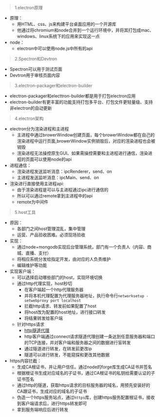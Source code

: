 
> 1.electron原理


* 原理：
    * 用HTML、css、js来构建平台桌面应用的一个开源库
    * 他通过将chromium和node合并到一个运行环境中，并将其打包成mac、windows、linux系统下的应用来实现这一点
* node：
    * electron中可以使用node.js中所有的api

> 2.Spectron和Devtron

* Spectron可以用于测试页面
* Devtron用于审核页面内容

> 3.electron-packager和electron-builder

* electron-packager和electtron-builder都是用于打包electron应用
* electron-builder有更丰富的功能支持打包多平台、打包文件更轻量级、支持非electron的自动更新

> 4.electron架构

* electron分为渲染进程和主进程
    * 主进程中通过browerWindow创建页面，每个browerWindow都在自己的渲染进程中运行页面,browerWindow实例销毁后，对应的渲染进程也会被销毁
    * 渲染进程无法操控原生GUI、如果需操控需要和主进程进行通信，渲染进程的页面可以使用node的api
* 进程通信：
    * 渲染进程发送监听消息：ipcRenderer，send、on
    * 主进程发送监听消息：ipcMain、send、on
* 渲染进行直接使用主进程api:
    * 由于渲染进程是可以与主进程通过ipc进行通信的
    * 所以可以通过remote拿到主进程中的api
    * remote为中间件

> 5.host工具

* 原因：
    * 各部门之间host管理混乱，集中管理
    * 运营、产品验收困难。必须现场验收
* 实现：
    * 通过node+mongodb实现后台管理系统，部门有一个负责人（内容、商城、直播、支付）
    * 将相应系统分发给指定开发，由对应的人负责维护
    * 编辑维护等功能
* 实现客户端：
    * 可以选择启动哪些部门的host，实现环境切换
    * 通过http代理实现，host秒切
        * 在客户端起一个http代理服务器
        * 并将本机代理配置为代理服务器地址，执行命令行`networksetup -setwebproxy port localhost`
        * 拦截http请求、转发前如果配置了host
        * 将host改为配置的host地址，进行接口转发
        * 将结果转发给客户端
    * 针对https请求
        * [http隧道代理](https://zhuanlan.zhihu.com/p/28767664)
        * http客户端通过connect请求隧道代理创建一条达到任意服务器和端口的TCP连接，并对客户端和服务器之间的数据进行盲转发
        * 通过隧道进行转发，在转发前更改ip
        * 隧道可以进行转发，不能窥探和更改其他数据
* https内容拦截：
    * 生成CA根证书，并让用户信任。通过node的forge库生成CA证书并签名
    * 根据根证书生成对应域名的子证书，通过CA根证书的私钥给需要认证的子证书签名
    * 通过http的隧道，获取https请求的目标服务器的域名，用预先安装好的CA跟证书，生成对应的域名的子证书
    * 伪造一个https服务站点，通过`https`库，创建https服务配置根证书，接收到客户端请求后，进行https转发即可
    * 拿到服务端响应后进行转发